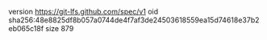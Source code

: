 version https://git-lfs.github.com/spec/v1
oid sha256:48e8825df8b057a0744de4f7af3de24503618559ea15d74618e37b2eb065c18f
size 879
